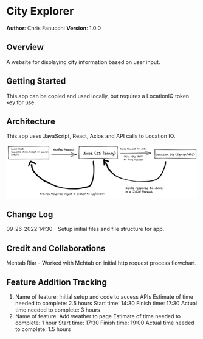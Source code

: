 # City Explorer

**Author**: Chris Fanucchi
**Version**: 1.0.0

## Overview

A website for displaying city information based on user input.

## Getting Started

This app can be copied and used locally, but requires a LocationIQ token key for use.

## Architecture

This app uses JavaScript, React, Axios and API calls to Location IQ.

![API data flow](city-explorer-dataflow.png)

## Change Log

09-26-2022 14:30 - Setup initial files and file structure for app.

## Credit and Collaborations

Mehtab Riar - Worked with Mehtab on initial http request process flowchart.

## Feature Addition Tracking

1. Name of feature: Initial setup and code to access APIs
   Estimate of time needed to complete: 2.5 hours
   Start time: 14:30
   Finish time: 17:30
   Actual time needed to complete: 3 hours
2. Name of feature: Add weather to page
   Estimate of time needed to complete: 1 hour
   Start time: 17:30
   Finish time: 19:00
   Actual time needed to complete: 1.5 hours
